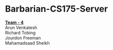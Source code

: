# Barbarian-CS175-Server

<b><u>Team - 4</u></b><br>
Arun Venkatesh<br>
Richard Tobing<br>
Jourdon Freeman<br>
Mahamadsaad Sheikh<br>
